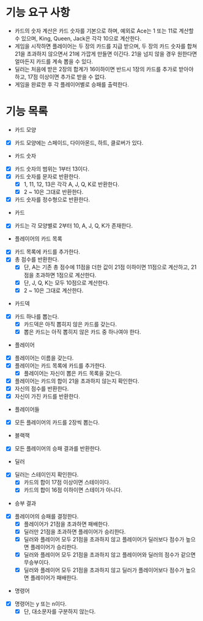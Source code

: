 # 기능 요구 사항
- 카드의 숫자 계산은 카드 숫자를 기본으로 하며, 예외로 Ace는 1 또는 11로 계산할 수 있으며, King, Queen, Jack은 각각 10으로 계산한다.
- 게임을 시작하면 플레이어는 두 장의 카드를 지급 받으며, 두 장의 카드 숫자를 합쳐 21을 초과하지 않으면서 21에 가깝게 만들면 이긴다. 21을 넘지 않을 경우 원한다면 얼마든지 카드를 계속 뽑을 수 있다.
- 딜러는 처음에 받은 2장의 합계가 16이하이면 반드시 1장의 카드를 추가로 받아야 하고, 17점 이상이면 추가로 받을 수 없다.
- 게임을 완료한 후 각 플레이어별로 승패를 출력한다.

# 기능 목록
- 카드 모양
- [x] 카드 모양에는 스페이드, 다이아몬드, 하트, 클로버가 있다.

- 카드 숫자
- [x] 카드 숫자의 범위는 1부터 13이다.
- [x] 카드 숫자를 문자로 반환한다.
  - [x] 1, 11, 12, 13은 각각 A, J, Q, K로 반환한다.
  - [x] 2 ~ 10은 그대로 반환한다.
- [x] 카드 숫자를 정수형으로 반환한다.

- 카드
- [x] 카드는 각 모양별로 2부터 10, A, J, Q, K가 존재한다.

- 플레이어의 카드 목록
- [x] 카드 목록에 카드를 추가한다.
- [x] 총 점수를 반환한다.
  - [x] 단, A는 기존 총 점수에 11점을 더한 값이 21점 이하이면 11점으로 계산하고, 21점을 초과하면 1점으로 계산한다.
  - [x] 단, J, Q, K는 모두 10점으로 계산한다.
  - [x] 2 ~ 10은 그대로 계산한다.

- 카드덱
- [x] 카드 하나를 뽑는다.
  - [x] 카드덱은 아직 뽑히지 않은 카드를 갖는다.
  - [x] 뽑은 카드는 아직 뽑히지 않은 카드 중 하나여야 한다.

- 플레이어
- [x] 플레이어는 이름을 갖는다.
- [x] 플레이어는 카드 목록에 카드를 추가한다.
  - [x] 플레이어는 자신이 뽑은 카드 목록을 갖는다.
- [x] 플레이어는 카드의 합이 21을 초과하지 않는지 확인한다.
- [x] 자신의 점수를 반환한다.
- [x] 자신이 가진 카드를 반환한다.

- 플레이어들
- [x] 모든 플레이어의 카드를 2장씩 뽑는다.

- 블랙잭
- [x] 모든 플레이어의 승패 결과를 반환한다.

- 딜러
- [x] 딜러는 스테이인지 확인한다.
  - [x] 카드의 합이 17점 이상이면 스테이이다.
  - [x] 카드의 합이 16점 이하이면 스테이가 아니다.

- 승부 결과
- [x] 플레이어의 승패를 결정한다.
  - [x] 플레이어가 21점을 초과하면 패배한다.
  - [x] 딜러만 21점을 초과하면 플레이어가 승리한다.
  - [x] 딜러와 플레이어 모두 21점을 초과하지 않고 플레이어가 딜러보다 점수가 높으면 플레이어가 승리한다.
  - [x] 딜러와 플레이어 모두 21점을 초과하지 않고 플레이어와 딜러의 점수가 같으면 무승부이다.
  - [x] 딜러와 플레이어 모두 21점을 초과하지 않고 딜러가 플레이어보다 점수가 높으면 플레이어가 패배한다.

- 명령어
- [x] 명령어는 y 또는 n이다.
  - [x] 단, 대소문자를 구분하지 않는다.